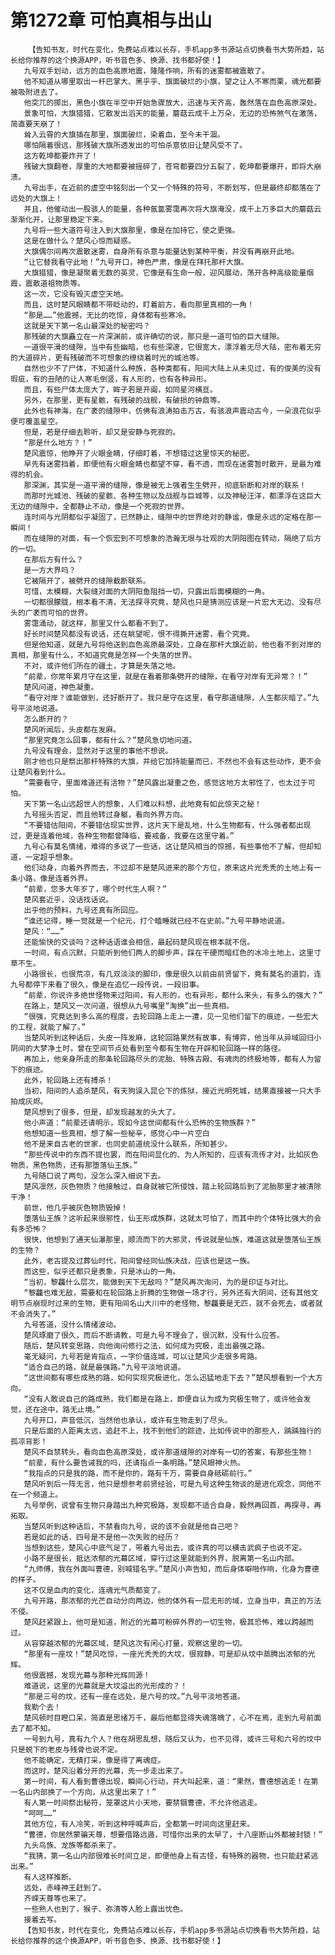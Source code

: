 # 第1272章 可怕真相与出山
        【告知书友，时代在变化，免费站点难以长存，手机app多书源站点切换看书大势所趋，站长给你推荐的这个换源APP，听书音色多、换源、找书都好使！】
       九号双手划动，远方的血色高原地震，隆隆作响，所有的迷雾都被震散了。
       他不知道从哪里取出一杆巴掌大、黑乎乎、旗面破烂的小旗，望之让人不寒而栗，魂光都要被吸附进去了。
       他突兀的掷出，黑色小旗在半空中开始急骤放大，迅速与天齐高，轰然落在血色高原深处。
       景象可怕，大旗猎猎，它散发出滔天的能量，蘑菇云成千上万朵，无边的恐怖煞气在激荡，简直要天崩了！
       耸入云霄的大旗插在那里，旗面破烂，染着血，至今未干涸。
       哪怕隔着很远，那残破大旗所透发出的可怕杀意依旧让楚风受不了。
       这方乾坤都要炸开了！
       残破大旗翻卷，厚重的大地都要被摇碎了，苍穹都要四分五裂了，乾坤都要爆开，即将大崩溃。
       九号出手，在近前的虚空中铭刻出一个又一个特殊的符号，不断划写，但是最终却都落在了远处的大旗上！
       并且，他催动出一股骇人的能量，各种氤氲雾霭再次将大旗淹没，成千上万多巨大的蘑菇云渐渐化开，让那里稳定下来。
       九号将一些大道符号注入到大旗那里，像是在加持它，使之更强。
       这是在做什么？楚风心惊而疑惑。
       大旗偶尔间再次震散迷雾，自身所有杀意与能量达到某种平衡，并没有再崩开此地。
       “让它替我看守此地！”九号开口，神色严肃，像是在拜托那杆大旗。
       大旗猎猎，像是凝聚着无数的英灵，它像是有生命一般，迎风展动，荡开各种高级能量烟霞，震散道祖物质等。
       这一次，它没有毁灭虚空天地。
       而且，这时楚风眼睛都不带眨动的，盯着前方，看向那里真相的一角！
       “那是……”他震撼，无比的吃惊，身体都有些寒冷。
       这就是天下第一名山最深处的秘密吗？
       那残破的大旗矗立在一片深渊前，或许确切的说，那只是一道可怕的巨大缝隙。
       一道很平滑的缝隙，当中有些幽暗，也有些深邃，它很宽大，漂浮着无尽大陆，密布着无穷的大道碎片，更有残破而不可想象的缭绕着时光的城池等。
       自然也少不了尸体，不知道什么种族，各种类都有，阳间大陆上从未见过，有的俊美的没有瑕疵，有的丑陋的让人寒毛倒竖，有人形的，也有各种异形。
       而且，有些尸体太庞大了，眸子若是开阖，如同星河横亘。
       另外，在那里，更有星骸，有残破的战舰，有破损的钟鼎等。
       此外也有神海，在广袤的缝隙中，仿佛有浪涛拍击万古，有骇浪声震动古今，一朵浪花似乎便可覆盖星空。
       但是，若是仔细去聆听，却又是安静与死寂的。
       “那是什么地方？！”
       楚风震惊，他睁开了火眼金睛，仔细盯着，不想错过这里惊天的秘密。
       早先有迷雾挡着，即便他有火眼金睛也都望不穿，看不透，而现在迷雾暂时散开，是最为难得的机会。
       那深渊，其实是一道平滑的缝隙，像是被无上强者生生劈开，彻底斩断和对岸的联系！
       而那时光城池、残破的星骸、各种生物以及战舰与巨城等，以及神秘汪洋，都漂浮在这巨大无边的缝隙中，全都静止不动，像是一个死寂的世界。
       连时间与光阴都似乎凝固了，已然静止，缝隙中的世界绝对的静谧，像是永远的定格在那一瞬间！
       而在缝隙的对面，有一个恢宏到不可想象的浩瀚无垠与壮观的大阴阳图在转动，隔绝了后方的一切。
       在那后方有什么？
       是一方大界吗？
       它被隔开了，被劈开的缝隙截断联系。
       可惜，太模糊，大裂缝对面的大阴阳鱼阻挡一切，只露出后面模糊的一角。
       一切都很朦胧，根本看不清，无法探寻究竟，楚风也只是猜测应该是一片宏大无边、没有尽头的广袤而可怕的世界。
       雾霭涌动，就这样，那里又什么都看不到了。
       好长时间楚风都没有说话，还在眺望呢，恨不得撕开迷雾，看个究竟。
       但是他知道，就是九号将他送到血色高原最深处，立身在那杆大旗近前，他也看不到对岸的真相，那里有什么，不知道究竟是怎样一个失落的世界。
       不对，或许他们所在的疆土，才算是失落之地。
       “前辈，你常年累月守在这里，就是在看着那条劈开的缝隙，在看守对岸有无异常？！”
       楚风问道，神色凝重。
       “看守对岸？谁能做到，还好断开了。我只是守在这里，看守那道缝隙，人生都灰暗了。”九号平淡地说道。
       怎么断开的？
       楚风听闻后，头皮都在发麻。
       “那里究竟怎么回事，都有什么？”楚风急切地问道。
       九号没有理会，显然对于这里的事他不想说。
       刚才他也只是祭出那杆特殊的大旗，并给它加持能量而已，不然也不会有这些动作，更不会让楚风看到什么。
       “需要看守，里面难道还有活物？”楚风露出凝重之色，感觉这地方太邪性了，也太过于可怕。
       天下第一名山远超世人的想象，人们难以料想，此地竟有如此惊天之秘！
       九号摇头否定，而且他转过身躯，看向外界方向。
       “不要错估阳间，不要错估现实世界，这片天下是乱地，什么生物都有，什么强者都出现过，更是连着他域，各种生物都曾降临，要戒备，我要在这里守着。”
       九号心有莫名情绪，难得的多说了一些话，这让楚风相当的惊撼，有些事他不了解，但却知道，一定超乎想象。
       他们动身，向着外界而去，不过却不是楚风进来的那个方位，原来这片光秃秃的土地上有一条小路，像是连着外界。
       “前辈，您多大年岁了，哪个时代生人啊？”
       楚风套近乎，没话找话说。
       出乎他的预料，九号还真有所回应。
       “谁还记得，睡一觉就是一个纪元，打个瞌睡就已经不在史前。”九号平静地说道。
       楚风：“……”
       还能愉快的交谈吗？这种话语谁会相信，最起码楚风现在根本就不信。
       一时间，有点沉默，只能听到他们两人的脚步声，踩在干硬而暗红色的冰冷土地上，这里寸草不生。
       小路很长，也很荒凉，有几双淡淡的脚印，像是很久以前由前贤留下，竟有莫名的道韵，连九号都停下来看了很久，像是在追忆一段传说，一段旧事。
       “前辈，你说许多绝世怪物来过阳间，有人形的，也有异形，都什么来头，有多么的强大？”
       在路上，楚风又一次问道，很想从九号嘴里“淘换”出一些真相。
       “很强，究竟达到多么高的程度，去轮回路上走上一遭，见一见他们留下的痕迹，一些宏大的工程，就能了解了。”
       当楚风听到这种话后，头皮一阵发麻，这轮回路果然有故事，有博弈，他当年从异域回归小阴间的大梦净土时，曾在空间节点处看到至今都有生物在开辟和轮回路一样的路径。
       再加上，他亲身所走的那条轮回路尽头的泥胎、特殊古殿、有魂肉的终极地等，都有人为留下的痕迹。
       此外，轮回路上还有搏杀！
       当初，阳间的人追杀楚风，有天狗误入昆仑下的炼狱，接近光明死城，结果直接被一只大手拍成灰烬。
       楚风想到了很多，但是，却发现越发的头大了。
       他小声道：“前辈还请明示，现如今这世间都有什么恐怖的生物族群？”
       他想知道一些真相，想了解一些秘辛，感觉心中一片空白
       他不是来自古老的世家，也同史前道统没什么联系，所知甚少。
       “那些传说中的东西不提也罢，而在阳间显化的、为人所知的，应该有流传才对，比如灰色物质，黑色物质，还有那堕落仙王族。”
       九号随口说了两句，没怎么深入细说下去。
       楚风凛然，灰色物质？他接触过，自身就被它所侵蚀，踏上轮回路后到了泥胎那里才被清除干净！
       前世，他几乎被灰色物质毁掉！
       堕落仙王族？这听起来很邪性，仙王形成族群，这就太可怕了，而其中的个体特比强大的会有多恐怖？
       很快，他想到了通天仙瀑那里，顺流而下的大邪灵，传说就是仙族，难道这就是堕落仙王族的生物？
       此外，老古提及过葬仙时代，阳间曾经同仙族决战，应该也是这一族。
       而这些，似乎还都只是表象，只是冰山的一角。
       “当初，黎龘什么层次，能做到天下无敌吗？”楚风再次询问，为的是印证与对比。
       “黎龘也难无敌，需要和在轮回路上折腾的生物做一场才行，另外还有大阴间，还有其他文明节点崩现时过来的生物，更有阳间名山大川中的老怪物，黎龘要是无匹，就不会死去，或者就不会消失了。”
       九号答道，没什么情绪波动。
       楚风琢磨了很久，而后不断请教，可是九号不理会了，很沉默，没有什么应答。
       随后，楚风转变思路，向他询问修行之法，如何成为究极，走出最强之路。
       毫无疑问，九号若是肯指点，一字价值连城，可以让楚风少走很多弯路。
       “适合自己的路，就是最强路。”九号平淡地说道。
       “这世间都有哪些成熟的路，如何实现究极进化，怎么迅猛地走下去？”楚风想看到一个大方向。
       “没有人敢说自己的路成熟，我们都是在路上，即便自认为成为究极生物了，或许他会发觉，还在途中，路无止境。”
       九号开口，声音低沉，当然他也承认，或许有生物走到了尽头。
       只是后面的人距离太远，追赶不上，找不到他们的踪迹，比如传说中的那些人，踽踽独行的孤凉背影！
       楚风不自禁转头，看向血色高原深处，或许那道缝隙的对岸有一切的答案，有那些生物！
       “前辈，有什么要告诫我的吗，还请指点一条明路。”楚风眼神火热。
       “我指点的只是我的路，而不是你的，路有千万，需要自身砥砺前行。”
       楚风听到后一阵无言，他只是想参考前贤经验，可是九号这种生物谈的是进化观念，同他不在一个频道上。
       九号举例，说曾有生物只身踏出九种究极路，发现都不适合自身，毅然再回首，再探寻，再拓取。
       当楚风听到这种话后，不禁看向九号，说的该不会就是他自己吧？
       若是如此的话，四号是不是他一次失败的经历？
       当想到这些，楚风心中底气足了，带着九号出去，或许真的可以横击武疯子也说不定。
       小路不是很长，抵达浓郁的光幕区域，穿行过这里就能到外界，脱离第一名山内部。
       “九师傅，我在外面叫曹德，别喊错名字。”楚风小声告知，而后身体噼啪作响，化身为曹德的样子。
       这不仅是血肉的变化，连魂光气质都变了。
       九号开路，那浓郁的光芒自动分向两边，他的体外有一层无形的域，立身当中，真正的万法不侵。
       楚风赶紧跟上，他可是知道，附近的光幕可粉碎外界的一切生物，极其恐怖，难以跨越而过。
       从容穿越浓郁的光幕区域，楚风这次有闲心打量，观察这里的一切。
       “那里有一座坟！”楚风吃惊，一座光秃秃的大坟，很寂静，可是却从坟中蒸腾出浓郁的光辉。
       他很震撼，发现光幕与那种光辉同源！
       难道说，这里的光幕就是大坟溢出的光形成的？！
       “那是三号的坟，还有一座在远处，是六号的坟。”九号平淡地答道。
       我勒个去！
       楚风顿时目瞪口呆，简直是思绪万千，最后他都显得失魂落魄了，心不在焉，走到九号前面去了都不知。
       一号到九号，真有九个人？他在胡思乱想，随后又认为，也不见得，或许三号和六号的坟中只是蜕下的老皮与残骨也说不定。
       他不能确定，无精打采，像是得了离魂症。
       而这时，楚风沿着分开的光幕，先一步走出来了。
       第一时间，有人看到曹德出现，瞬间心行动，并大叫起来，道：“果然，曹德想逃走！在第一名山内部换了一个方向，从这里出来了！”
       有人第一时间祭出秘符，笼罩这片小天地，要禁锢曹德，不允许他逃走。
       “呵呵……”
       其他方位，有人冷笑，听到这种呼喊声后，全都第一时间向这里赶来。
       “曹德，你居然蒙骗天尊，想要借路远遁，可惜你出来的太早了，十八座断山外都被封锁！”
       九头鸟族、龙族等都杀来了。
       “我猜，第一名山内部很难长时间立足，即便他身上有古怪，有特殊的器物，也只能赶紧逃出来。”
       有人这样推断。
       远处，赤峰神王赶到了。
       齐嵘天尊等也来了。
       一些熟人也到了，猴子、弥清等人脸上露出忧色。
       接着去写。
       【告知书友，时代在变化，免费站点难以长存，手机app多书源站点切换看书大势所趋，站长给你推荐的这个换源APP，听书音色多、换源、找书都好使！】